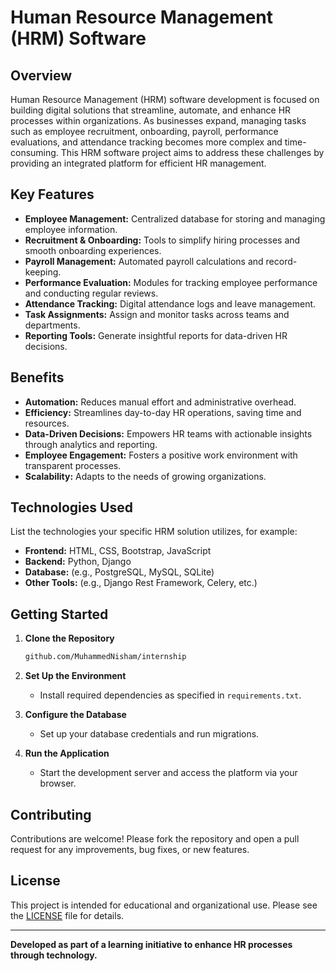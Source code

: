 # Human Resource Management (HRM) Software

## Overview

Human Resource Management (HRM) software development is focused on building digital solutions that streamline, automate, and enhance HR processes within organizations. As businesses expand, managing tasks such as employee recruitment, onboarding, payroll, performance evaluations, and attendance tracking becomes more complex and time-consuming. This HRM software project aims to address these challenges by providing an integrated platform for efficient HR management.

## Key Features

- **Employee Management:** Centralized database for storing and managing employee information.
- **Recruitment & Onboarding:** Tools to simplify hiring processes and smooth onboarding experiences.
- **Payroll Management:** Automated payroll calculations and record-keeping.
- **Performance Evaluation:** Modules for tracking employee performance and conducting regular reviews.
- **Attendance Tracking:** Digital attendance logs and leave management.
- **Task Assignments:** Assign and monitor tasks across teams and departments.
- **Reporting Tools:** Generate insightful reports for data-driven HR decisions.

## Benefits

- **Automation:** Reduces manual effort and administrative overhead.
- **Efficiency:** Streamlines day-to-day HR operations, saving time and resources.
- **Data-Driven Decisions:** Empowers HR teams with actionable insights through analytics and reporting.
- **Employee Engagement:** Fosters a positive work environment with transparent processes.
- **Scalability:** Adapts to the needs of growing organizations.

## Technologies Used

List the technologies your specific HRM solution utilizes, for example:
- **Frontend:** HTML, CSS, Bootstrap, JavaScript
- **Backend:** Python, Django
- **Database:** (e.g., PostgreSQL, MySQL, SQLite)
- **Other Tools:** (e.g., Django Rest Framework, Celery, etc.)

## Getting Started

1. **Clone the Repository**
   ```bash
   github.com/MuhammedNisham/internship
   ```

2. **Set Up the Environment**
   - Install required dependencies as specified in `requirements.txt`.

3. **Configure the Database**
   - Set up your database credentials and run migrations.

4. **Run the Application**
   - Start the development server and access the platform via your browser.

## Contributing

Contributions are welcome! Please fork the repository and open a pull request for any improvements, bug fixes, or new features.

## License

This project is intended for educational and organizational use. Please see the [LICENSE](LICENSE) file for details.

---

**Developed as part of a learning initiative to enhance HR processes through technology.**
